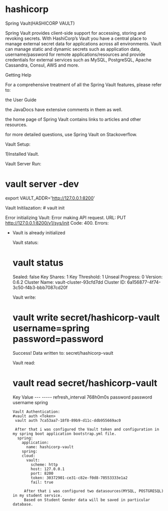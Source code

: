 # hashicorp


Spring Vault(HASHICORP VAULT)

Spring Vault provides client-side support for accessing, storing and revoking secrets. 
With HashiCorp’s Vault you have a central place to manage external secret data for applications across all environments.
Vault can manage static and dynamic secrets such as application data, username/password for remote applications/resources and provide credentials for external services such as MySQL, PostgreSQL, Apache Cassandra, Consul, AWS and more.


Getting Help

For a comprehensive treatment of all the Spring Vault features, please refer to:

the User Guide

the JavaDocs have extensive comments in them as well.

the home page of Spring Vault contains links to articles and other resources.

for more detailed questions, use Spring Vault on Stackoverflow.

Vault Setup:

1)Installed Vault.


Vault Server Run:
   # vault server -dev
   
   export VAULT_ADDR='http://127.0.0.1:8200'
   
   Vault Initilazation: # vault init
   
   Error initializing Vault: Error making API request.
   URL: PUT http://127.0.0.1:8200/v1/sys/init
   Code: 400. Errors:

* Vault is already initialized

   Vault status:
   # vault status
    Sealed: false
    Key Shares: 1
    Key Threshold: 1
    Unseal Progress: 0
    Version: 0.6.2
    Cluster Name: vault-cluster-93cfd7dd
    Cluster ID: 6a156877-4f74-3c50-f4b3-bbb7087cd20f
    
    Vault write:
    # vault write secret/hashicorp-vault username=spring password=password
    Success! Data written to: secret/hashicorp-vault

    Vault read:
    # vault read secret/hashicorp-vault
    Key             	Value
      ---             	-----
      refresh_interval	768h0m0s
      password        	password
      username        	spring
      
      Vault Authentication: 
      #vault auth <Token>
       vault auth 7ca53aa7-18f8-89b9-d11c-ddb955669ac0
       
       After that i was configured the Vault token and configuration in my spring boot application bootstrap.yml file.
        spring:
          application:
            name: hashicorp-vault
          spring: 
          cloud:
            vault: 
              scheme: http
              host: 127.0.0.1
              port: 8200
              token: 30372901-ce31-c82e-f0d8-70553333e1a2
              fail: true
              
           After that i was configured two datasources(MYSQL, POSTGRESQL) in my student service.
           Based on Student Gender data will be saved in particular database.
    
    
    

   
   

